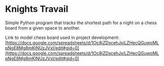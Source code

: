 # Knights Travail
Simple Python program that tracks the shortest path for a night on a chess board from a given space to another. 

Link to model chess board used in project development: [https://docs.google.com/spreadsheets/d/1Oc8jZDxcehJxiLZHecQGuwoMLpNgE8Mg8mKINUzJVxI/edit#gid=0](https://docs.google.com/spreadsheets/d/1Oc8jZDxcehJxiLZHecQGuwoMLpNgE8Mg8mKINUzJVxI/edit#gid=0)